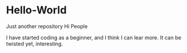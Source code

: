 # Hello-World
Just another repository
Hi People

I have started coding as a beginner, and I think I can lear more.
It can be twisted yet, interesting.
